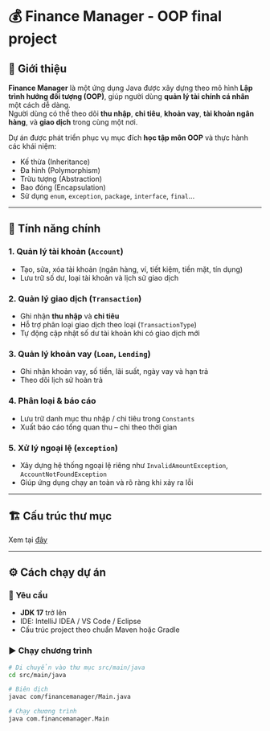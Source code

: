 # 💰 Finance Manager - OOP final project

## 🧩 Giới thiệu
**Finance Manager** là một ứng dụng Java được xây dựng theo mô hình **Lập trình hướng đối tượng (OOP)**, giúp người dùng **quản lý tài chính cá nhân** một cách dễ dàng.  
Người dùng có thể theo dõi **thu nhập**, **chi tiêu**, **khoản vay**, **tài khoản ngân hàng**, và **giao dịch** trong cùng một nơi.

Dự án được phát triển phục vụ mục đích **học tập môn OOP** và thực hành các khái niệm:
- Kế thừa (Inheritance)
- Đa hình (Polymorphism)
- Trừu tượng (Abstraction)
- Bao đóng (Encapsulation)
- Sử dụng `enum`, `exception`, `package`, `interface`, `final`…

---

## 🚀 Tính năng chính
### 1. Quản lý tài khoản (`Account`)
- Tạo, sửa, xóa tài khoản (ngân hàng, ví, tiết kiệm, tiền mặt, tín dụng)
- Lưu trữ số dư, loại tài khoản và lịch sử giao dịch

### 2. Quản lý giao dịch (`Transaction`)
- Ghi nhận **thu nhập** và **chi tiêu**
- Hỗ trợ phân loại giao dịch theo loại (`TransactionType`)
- Tự động cập nhật số dư tài khoản khi có giao dịch mới

### 3. Quản lý khoản vay (`Loan`, `Lending`)
- Ghi nhận khoản vay, số tiền, lãi suất, ngày vay và hạn trả
- Theo dõi lịch sử hoàn trả

### 4. Phân loại & báo cáo
- Lưu trữ danh mục thu nhập / chi tiêu trong `Constants`
- Xuất báo cáo tổng quan thu – chi theo thời gian

### 5. Xử lý ngoại lệ (`exception`)
- Xây dựng hệ thống ngoại lệ riêng như `InvalidAmountException`, `AccountNotFoundException`
- Giúp ứng dụng chạy an toàn và rõ ràng khi xảy ra lỗi

---

## 🏗️ Cấu trúc thư mục

Xem tại [đây](/tree.txt)

---

## ⚙️ Cách chạy dự án

### 🧱 Yêu cầu
- **JDK 17** trở lên  
- IDE: IntelliJ IDEA / VS Code / Eclipse  
- Cấu trúc project theo chuẩn Maven hoặc Gradle

### ▶️ Chạy chương trình
```bash
# Di chuyển vào thư mục src/main/java
cd src/main/java

# Biên dịch
javac com/financemanager/Main.java

# Chạy chương trình
java com.financemanager.Main
```
